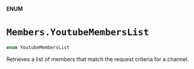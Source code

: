 **ENUM**

# `Members.YoutubeMembersList`

```swift
enum YoutubeMembersList
```

Retrieves a list of members that match the request criteria for a channel.
